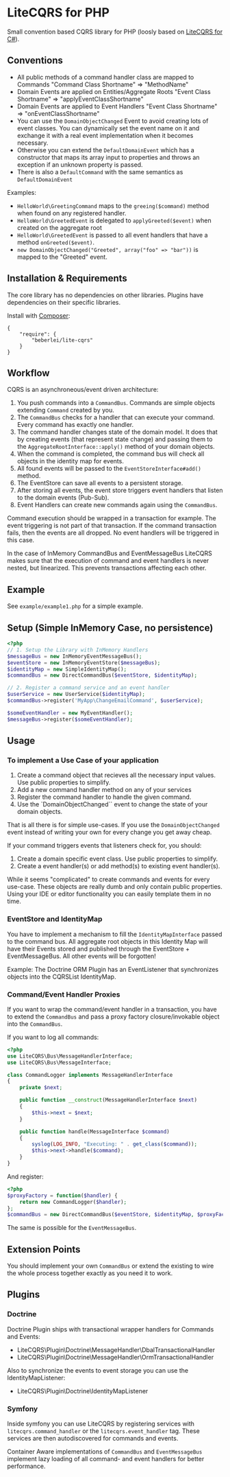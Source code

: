 # LiteCQRS for PHP

Small convention based CQRS library for PHP (loosly based on [LiteCQRS for C#](https://github.com/danielwertheim/LiteCQRS)).

## Conventions

* All public methods of a command handler class are mapped to Commands "Command Class Shortname" => "MethodName"
* Domain Events are applied on Entities/Aggregate Roots "Event Class Shortname" => "applyEventClassShortname"
* Domain Events are applied to Event Handlers "Event Class Shortname" => "onEventClassShortname"
* You can use the ``DomainObjectChanged`` Event to avoid creating lots of event classes. You can dynamically set the event name on it and exchange it with a real event implementation when it becomes necessary.
* Otherwise you can extend the ``DefaultDomainEvent`` which has a constructor that maps its array input to properties and throws an exception if an unknown property is passed.
* There is also a ``DefaultCommand`` with the same semantics as ``DefaultDomainEvent``

Examples:

* ``HelloWorld\GreetingCommand`` maps to the ``greeing($command)`` method when found on any registered handler.
* ``HelloWorld\GreetedEvent`` is delegated to ``applyGreeted($event)`` when created on the aggregate root
* ``HelloWorld\GreetedEvent`` is passed to all event handlers that have a method ``onGreeted($event)``.
* ``new DomainObjectChanged("Greeted", array("foo" => "bar"))`` is mapped to the "Greeted" event.

## Installation & Requirements

The core library has no dependencies on other libraries. Plugins have dependencies on their specific libraries.

Install with [Composer](http://getcomposer.org):

    {
        "require": {
            "beberlei/lite-cqrs"
        }
    }

## Workflow

CQRS is an asynchroneous/event driven architecture:

1. You push commands into a ``CommandBus``. Commands are simple objects
   extending ``Command`` created by you.
2. The ``CommandBus`` checks for a handler that can execute your command. Every
   command has exactly one handler.
3. The command handler changes state of the domain model. It does that by
   creating events (that represent state change) and passing them to the
   ``AggregateRootInterface::apply()`` method of your domain objects.
4. When the command is completed, the command bus will check all objects in the
   identity map for events.
5. All found events will be passed to the ``EventStoreInterface#add()`` method.
6. The EventStore can save all events to a persistent storage.
7. After storing all events, the event store triggers event handlers that
   listen to the domain events (Pub-Sub).
8. Event Handlers can create new commands again using the ``CommandBus``.

Command execution should be wrapped in a transaction for example. The event
triggering is not part of that transaction. If the command transaction fails,
then the events are all dropped. No event handlers will be triggered in this
case.

In the case of InMemory CommandBus and EventMessageBus LiteCQRS makes sure that
the execution of command and event handlers is never nested, but linearized.
This prevents transactions affecting each other.

## Example

See ``example/example1.php`` for a simple example.

## Setup (Simple InMemory Case, no persistence)

```php
<?php
// 1. Setup the Library with InMemory Handlers
$messageBus = new InMemoryEventMessageBus();
$eventStore = new InMemoryEventStore($messageBus);
$identityMap = new SimpleIdentityMap();
$commandBus = new DirectCommandBus($eventStore, $identityMap);

// 2. Register a command service and an event handler
$userService = new UserService($identityMap);
$commandBus->register('MyApp\ChangeEmailCommand', $userService);

$someEventHandler = new MyEventHandler();
$messageBus->register($someEventHandler);
```

## Usage

### To implement a Use Case of your application

1. Create a command object that recieves all the necessary input values. Use public properties to simplify.
2. Add a new command handler method on any of your services
3. Register the command handler to handle the given command.
4. Use the `DomainObjectChanged`` event to change the state of your domain objects.

That is all there is for simple use-cases. If you use the ``DomainObjectChanged`` event instead of writing
your own for every change you get away cheap.

If your command triggers events that listeners check for, you should:

1. Create a domain specific event class. Use public properties to simplify.
2. Create a event handler(s) or add method(s) to existing event handler(s).

While it seems "complicated" to create commands and events for every use-case. These objects are really
dumb and only contain public properties. Using your IDE or editor functionality you can easily template
them in no time.

### EventStore and IdentityMap

You have to implement a mechanism to fill the ```IdentityMapInterface``` passed
to the command bus. All aggregate root objects in this Identity Map will have their
Events stored and published through the EventStore + EventMessageBus. All other events
will be forgotten!

Example: The Doctrine ORM Plugin has an EventListener that synchronizes objects into the
CQRSList IdentityMap.

### Command/Event Handler Proxies

If you want to wrap the command/event handler in a transaction, you have to extend the ``CommandBus``
and pass a proxy factory closure/invokable object into the ```CommandBus```.

If you want to log all commands:

```php
<?php
use LiteCQRS\Bus\MessageHandlerInterface;
use LiteCQRS\Bus\MessageInterface;

class CommandLogger implements MessageHandlerInterface
{
    private $next;

    public function __construct(MessageHandlerInterface $next)
    {
        $this->next = $next;
    }

    public function handle(MessageInterface $command)
    {
        syslog(LOG_INFO, "Executing: " . get_class($command));
        $this->next->handle($command);
    }
}
```

And register:

```php
<?php
$proxyFactory = function($handler) {
    return new CommandLogger($handler);
};
$commandBus = new DirectCommandBus($eventStore, $identityMap, $proxyFactory);
```

The same is possible for the ``EventMessageBus``.

## Extension Points

You should implement your own ``CommandBus`` or extend the existing to wire the whole process together
exactly as you need it to work.

## Plugins

### Doctrine

Doctrine Plugin ships with transactional wrapper handlers for Commands and Events:

- LiteCQRS\Plugin\Doctrine\MessageHandler\DbalTransactionalHandler
- LiteCQRS\Plugin\Doctrine\MessageHandler\OrmTransactionalHandler

Also to synchronize the events to event storage you can use the IdentityMapListener:

- LiteCQRS\Plugin\Doctrine\IdentityMapListener

### Symfony

Inside symfony you can use LiteCQRS by registering services with ``litecqrs.command_handler``
or the ``litecqrs.event_handler`` tag. These services are then autodiscovered for commands
and events.

Container Aware implementations of ``CommandBus`` and ``EventMessageBus`` implement lazy loading
of all command- and event handlers for better performance.
